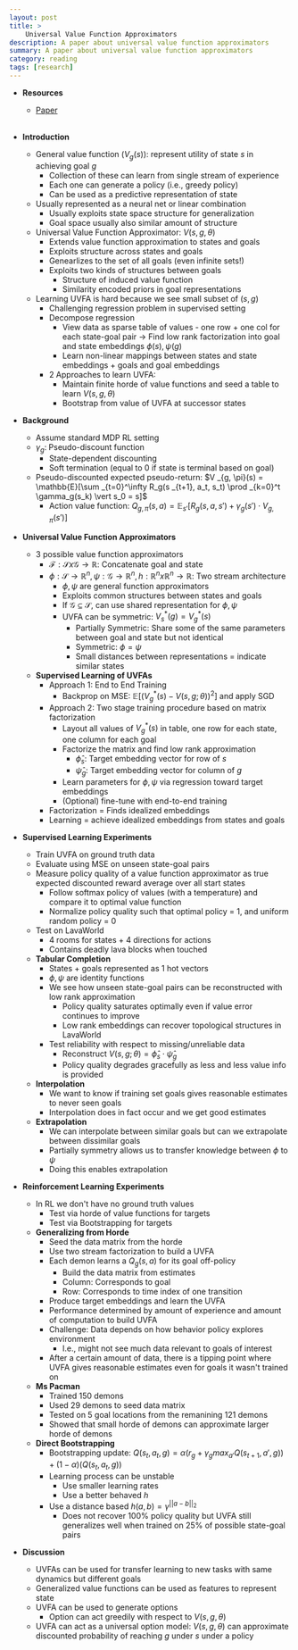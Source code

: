 ```yaml
---
layout: post
title: >
    Universal Value Function Approximators
description: A paper about universal value function approximators
summary: A paper about universal value function approximators
category: reading
tags: [research]
---
```


* **Resources**
    - [Paper](https://proceedings.mlr.press/v37/schaul15.pdf)
<br><br/>

* **Introduction**
    * General value function ($V_g(s)$): represent utility of state $s$ in achieving goal $g$
        * Collection of these can learn from single stream of experience
        * Each one can generate a policy (i.e., greedy policy)
        * Can be used as a predictive representation of state
    * Usually represented as a neural net or linear combination
        * Usually exploits state space structure for generalization
        * Goal space usually also similar amount of structure
    * Universal Value Function Approximator: $V(s, g, \theta)$
        * Extends value function approximation to states and goals
        * Exploits structure across states and goals
        * Genearlizes to the set of all goals (even infinite sets!)
        * Exploits two kinds of structures between goals
            * Structure of induced value function
            * Similarity encoded priors in goal representations
    * Learning UVFA is hard because we see small subset of $(s,g)$
        * Challenging regression problem in supervised setting
        * Decompose regression
            * View data as sparse table of values - one row + one col for each state-goal pair $\rightarrow$ Find low rank factorization into goal and state embeddings $\phi(s), \psi(g)$
            * Learn non-linear mappings between states and state embeddings + goals and goal embeddings
        * 2 Approaches to learn UVFA:
            * Maintain finite horde of value functions and seed a table to learn $V(s, g, \theta)$
            * Bootstrap from value of UVFA at successor states
* **Background**
    * Assume standard MDP RL setting
    * $\gamma_g$: Pseudo-discount function
        * State-dependent discounting
        * Soft termination (equal to 0 if state is terminal based on goal)
    * Pseudo-discounted expected pseudo-return: $V _{g, \pi}(s) = \mathbb{E}[\sum _{t=0}^\infty R_g(s _{t+1}, a_t, s_t) \prod _{k=0}^t \gamma_g(s_k) \vert s_0 = s]$
        * Action value function: $Q _{g, \pi}(s,a) = \mathbb{E} _{s'}[R_g(s, a, s') + \gamma_g(s') \cdot V _{g, \pi}(s')]$
* **Universal Value Function Approximators**
    * 3 possible value function approximators
        * $\mathcal{F}: \mathcal{S} x \mathcal{G} \rightarrow \mathbb{R}$: Concatenate goal and state 
        * $\phi: \mathcal{S} \rightarrow \mathbb{R}^n, \psi: \mathcal{G} \rightarrow \mathbb{R}^n, h: \mathbb{R}^n x \mathbb{R}^n \rightarrow \mathbb{R}$: Two stream architecture 
            * $\phi, \psi$ are general function approximators
            * Exploits common structures between states and goals
            * If $\mathcal{G} \subseteq \mathcal{S}$, can use shared representation for $\phi, \psi$
            * UVFA can be symmetric: $V^\ast _s(g) = V^\ast _g(s)$
                * Partially Symmetric: Share some of the same parameters between goal and state but not identical
                * Symmetric: $\phi = \psi$
                * Small distances between representations = indicate similar states
    * **Supervised Learning of UVFAs**
        * Approach 1: End to End Training
            * Backprop on MSE: $\mathbb{E}[(V^\ast_g(s) - V(s, g; \theta))^2]$ and apply SGD
        * Approach 2: Two stage training procedure based on matrix factorization
            * Layout all values of $V^\ast_g(s)$ in table, one row for each state, one column for each goal
            * Factorize the matrix and find low rank approximation
                * $\hat{\phi}_s$: Target embedding vector for row of $s$
                * $\hat{\psi}_g$: Target embedding vector for column of $g$
            * Learn parameters for $\phi,\psi$ via regression toward target embeddings 
            * (Optional) fine-tune with end-to-end training
        * Factorization = Finds idealized embeddings
        * Learning = achieve idealized embeddings from states and goals
* **Supervised Learning Experiments**
    * Train UVFA on ground truth data
    * Evaluate using MSE on unseen state-goal pairs
    * Measure policy quality of a value function approximator as true expected discounted reward average over all start states
        * Follow softmax policy of values (with a temperature) and compare it to optimal value function
        * Normalize policy quality such that optimal policy = 1, and uniform random policy = 0
    * Test on LavaWorld
        * 4 rooms for states + 4 directions for actions
        * Contains deadly lava blocks when touched
    * **Tabular Completion**
        * States + goals represented as 1 hot vectors
        * $\phi, \psi$ are identity functions
        * We see how unseen state-goal pairs can be reconstructed with low rank approximation
            * Policy quality saturates optimally even if value error continues to improve
            * Low rank embeddings can recover topological structures in LavaWorld
        * Test reliability with respect to missing/unreliable data
            * Reconstruct $V(s, g; \theta) = \hat{\phi}_s \cdot \hat{\psi}_g$
            * Policy quality degrades gracefully as less and less value info is provided
    * **Interpolation**
        * We want to know if training set goals gives reasonable estimates to never seen goals
        * Interpolation does in fact occur and we get good estimates
    * **Extrapolation**
        * We can interpolate between similar goals but can we extrapolate between dissimilar goals
        * Partially symmetry allows us to transfer knowledge between $\phi$ to $\psi$
        * Doing this enables extrapolation
* **Reinforcement Learning Experiments**
    * In RL we don't have no ground truth values
        * Test via horde of value functions for targets
        * Test via Bootstrapping for targets
    * **Generalizing from Horde**
        * Seed the data matrix from the horde
        * Use two stream factorization to build a UVFA
        * Each demon learns a $Q_g(s,a)$ for its goal off-policy
            * Build the data matrix from estimates
            * Column: Corresponds to goal
            * Row: Corresponds to time index of one transition
        * Produce target embeddings and learn the UVFA
        * Performance determined by amount of experience and amount of computation to build UVFA
        * Challenge: Data depends on how behavior policy explores environment
            * I.e., might not see much data relevant to goals of interest
        * After a certain amount of data, there is a tipping point where UVFA gives reasonable estimates even for goals it wasn't trained on
    * **Ms Pacman**
        * Trained 150 demons
        * Used 29 demons to seed data matrix
        * Tested on 5 goal locations from the remanining 121 demons
        * Showed that small horde of demons can approximate larger horde of demons
    * **Direct Bootstrapping**
        * Bootstrapping update: $Q(s_t, a_t, g) = \alpha(r_g + \gamma_g max _{a'}Q(s _{t+1}, a', g)) + (1 - \alpha)(Q(s_t, a_t, g))$
        * Learning process can be unstable
            * Use smaller learning rates
            * Use a better behaved $h$
        * Use a distance based $h(a,b) = \gamma^{\vert \vert a - b\vert \vert_2}$
            * Does not recover 100% policy quality but UVFA still generalizes well when trained on 25% of possible state-goal pairs
* **Discussion**
    * UVFAs can be used for transfer learning to new tasks with same dynamics but different goals
    * Generalized value functions can be used as features to represent state
    * UVFA can be used to generate options
        * Option can act greedily with respect to $V(s, g, \theta)$
    * UVFA can act as a universal option model: $V(s, g, \theta)$ can approximate discounted probability of reaching $g$ under $s$ under a policy